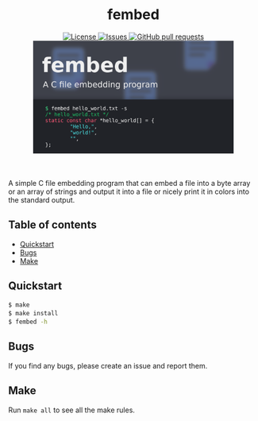 <h1 align="center">fembed</h1>
<p align="center">
	<a href="./LICENSE">
		<img alt="License" src="https://img.shields.io/badge/license-GPL-blue?color=7aca00"/>
	</a>
	<a href="https://github.com/LordOfTrident/fembed/issues">
		<img alt="Issues" src="https://img.shields.io/github/issues/LordOfTrident/fembed?color=0088ff"/>
	</a>
	<a href="https://github.com/LordOfTrident/fembed/pulls">
		<img alt="GitHub pull requests" src="https://img.shields.io/github/issues-pr/LordOfTrident/fembed?color=0088ff"/>
	</a>
	<img width="80%" src="res/thumbnail.png"/>
	<br><br><br>
</p>

A simple C file embedding program that can embed a file into a byte array or an array of strings
and output it into a file or nicely print it in colors into the standard output.

## Table of contents
* [Quickstart](#quickstart)
* [Bugs](#bugs)
* [Make](#make)

## Quickstart
```sh
$ make
$ make install
$ fembed -h
```

## Bugs
If you find any bugs, please create an issue and report them.

## Make
Run `make all` to see all the make rules.
